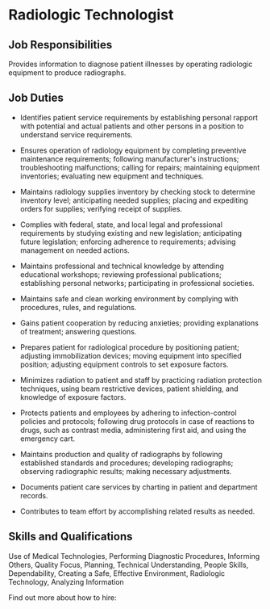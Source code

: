 # Radiologic Technologist

## Job Responsibilities

Provides information to diagnose patient illnesses by operating radiologic equipment to produce radiographs.

## Job Duties

* Identifies patient service requirements by establishing personal rapport with potential and actual patients and other persons in a position to understand service requirements.

* Ensures operation of radiology equipment by completing preventive maintenance requirements; following manufacturer&apos;s instructions; troubleshooting malfunctions; calling for repairs; maintaining equipment inventories; evaluating new equipment and techniques.

* Maintains radiology supplies inventory by checking stock to determine inventory level; anticipating needed supplies; placing and expediting orders for supplies; verifying receipt of supplies.

* Complies with federal, state, and local legal and professional requirements by studying existing and new legislation; anticipating future legislation; enforcing adherence to requirements; advising management on needed actions.

* Maintains professional and technical knowledge by attending educational workshops; reviewing professional publications; establishing personal networks; participating in professional societies.

* Maintains safe and clean working environment by complying with procedures, rules, and regulations.

* Gains patient cooperation by reducing anxieties; providing explanations of treatment; answering questions.

* Prepares patient for radiological procedure by positioning patient; adjusting immobilization devices; moving equipment into specified position; adjusting equipment controls to set exposure factors.

* Minimizes radiation to patient and staff by practicing radiation protection techniques, using beam restrictive devices, patient shielding, and knowledge of exposure factors.

* Protects patients and employees by adhering to infection-control policies and protocols; following drug protocols in case of reactions to drugs, such as contrast media, administering first aid, and using the emergency cart.

* Maintains production and quality of radiographs by following established standards and procedures; developing radiographs; observing radiographic results; making necessary adjustments.

* Documents patient care services by charting in patient and department records.

* Contributes to team effort by accomplishing related results as needed.

## Skills and Qualifications

Use of Medical Technologies, Performing Diagnostic Procedures, Informing Others, Quality Focus, Planning, Technical Understanding, People Skills, Dependability, Creating a Safe, Effective Environment, Radiologic Technology, Analyzing Information

Find out more about how to hire:

